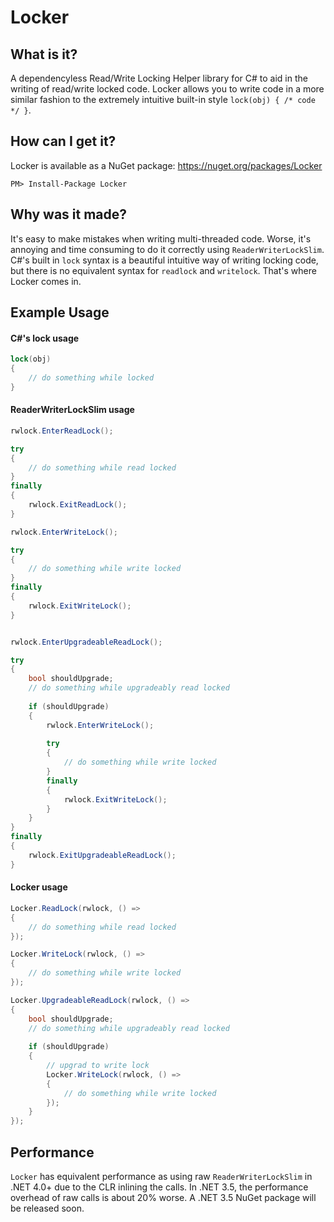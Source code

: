 Locker
======

What is it?
-----------

A dependencyless Read/Write Locking Helper library for C# to aid in the writing of read/write locked code. Locker allows you to write code in a more similar fashion to the extremely intuitive built-in style `lock(obj) { /* code */ }`.

How can I get it?
-----------------

Locker is available as a NuGet package: https://nuget.org/packages/Locker

```
PM> Install-Package Locker
```

Why was it made?
----------------

It's easy to make mistakes when writing multi-threaded code. Worse, it's annoying and time consuming to do it correctly using `ReaderWriterLockSlim`. C#'s built in `lock` syntax is a beautiful intuitive way of writing locking code, but there is no equivalent syntax for `readlock` and `writelock`. That's where Locker comes in.

Example Usage
-------------

#### C#'s lock usage ####

``` csharp
lock(obj)
{
    // do something while locked
}
```

#### ReaderWriterLockSlim usage ####

``` csharp
rwlock.EnterReadLock();

try
{
    // do something while read locked
}
finally
{
    rwlock.ExitReadLock();
}
```

``` csharp
rwlock.EnterWriteLock();

try
{
    // do something while write locked
}
finally
{
    rwlock.ExitWriteLock();
}
```

``` csharp

rwlock.EnterUpgradeableReadLock();

try
{
    bool shouldUpgrade;
    // do something while upgradeably read locked
    
    if (shouldUpgrade)
    {
        rwlock.EnterWriteLock();
        
        try
        {
            // do something while write locked
        }
        finally
        {
            rwlock.ExitWriteLock();
        }
    }
}
finally
{
    rwlock.ExitUpgradeableReadLock();
}
```

#### Locker usage ####

``` csharp
Locker.ReadLock(rwlock, () =>
{
    // do something while read locked
});
```

``` csharp
Locker.WriteLock(rwlock, () =>
{
    // do something while write locked
});
```

``` csharp
Locker.UpgradeableReadLock(rwlock, () =>
{
    bool shouldUpgrade;
    // do something while upgradeably read locked
    
    if (shouldUpgrade)
    {
        // upgrad to write lock
        Locker.WriteLock(rwlock, () =>
        {
            // do something while write locked
        });
    }
});
```

Performance
-----------

`Locker` has equivalent performance as using raw `ReaderWriterLockSlim` in .NET 4.0+ due to the CLR inlining the calls. In .NET 3.5, the performance overhead of raw calls is about 20% worse. A .NET 3.5 NuGet package will be released soon.
